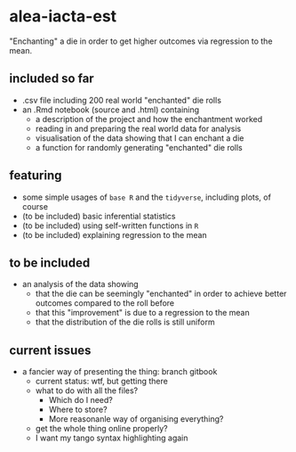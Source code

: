 # alea-iacta-est
"Enchanting" a die in order to get higher outcomes via regression to the mean.

## included so far
* .csv file including 200 real world "enchanted" die rolls
* an .Rmd notebook (source and .html) containing
  * a description of the project and how the enchantment worked
  * reading in and preparing the real world data for analysis
  * visualisation of the data showing that I can enchant a die
  * a function for randomly generating "enchanted" die rolls

## featuring
* some simple usages of `base R` and the `tidyverse`, including plots, of course
* (to be included) basic inferential statistics
* (to be included) using self-written functions in `R`
* (to be included) explaining regression to the mean

## to be included
* an analysis of the data showing
  * that the die can be seemingly "enchanted" in order to achieve better outcomes compared to the roll before
  * that this "improvement" is due to a regression to the mean
  * that the distribution of the die rolls is still uniform
  
## current issues
* a fancier way of presenting the thing: branch gitbook
    * current status: wtf, but getting there
    * what to do with all the files? 
        * Which do I need? 
        * Where to store? 
        * More reasonanle way of organising everything?
    * get the whole thing online properly?
    * I want my tango syntax highlighting again
